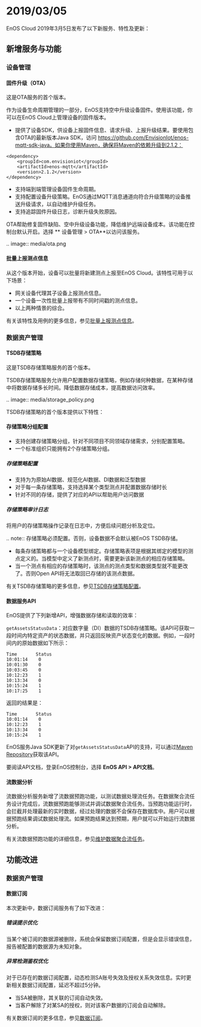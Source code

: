 # 2019/03/05

EnOS Cloud 2019年3月5日发布了以下新服务、特性及更新：

## 新增服务与功能

### 设备管理

#### 固件升级（OTA）

这是OTA服务的首个版本。

作为设备生命周期管理的一部分，EnOS支持空中升级设备固件。使用该功能，你可以在EnOS Cloud上管理设备的固件版本。

- 提供了设备SDK，供设备上报固件信息、请求升级、上报升级结果。要使用包含OTA的最新版本Java SDK，访问 https://github.com/EnvisionIot/enos-mqtt-sdk-java。如果你使用Maven，确保将Maven的依赖升级到2.1.2：
```
<dependency>
    <groupId>com.envisioniot</groupId>
    <artifactId>enos-mqtt</artifactId>
    <version>2.1.2</version>
</dependency>
```

- 支持端到端管理设备固件生命周期。
- 支持配置设备升级策略。EnOS通过MQTT消息通道向符合升级策略的设备推送升级请求，以自动维护升级任务。
- 支持追踪固件升级日志，诊断升级失败原因。

OTA帮助修复固件缺陷、空中升级设备功能，降低维护远端设备成本。该功能在控制台默认开启。选择 ** 设备管理 > OTA**以访问该服务。

.. image:: media/ota.png


#### 批量上报测点信息

从这个版本开始，设备可以批量将新建测点上报至EnOS Cloud。该特性可用于以下场景：

- 网关设备代理其子设备上报测点信息。
- 一个设备一次性批量上报带有不同时间戳的测点信息。
- 以上两种情景的综合。

有关该特性及用例的更多信息，参见[批量上报测点信息](/docs/device-connection/zh_CN/latest/reference/mqtt/upstream/device_else/report_points.html)。

### 数据资产管理

#### TSDB存储策略

这是TSDB存储策略服务的首个版本。

TSDB存储策略服务允许用户配置数据存储策略，例如存储何种数据，在某种存储中将数据存储多长时间。降低数据存储成本，提高数据访问效率。

.. image:: media/storage_policy.png

TSDB存储策略的首个版本提供以下特性：

#### 存储策略分组配置

- 支持创建存储策略分组，针对不同项目不同领域存储需求，分别配置策略。
- 一个标准组织只能拥有2个存储策略分组。

##### 存储策略配置

- 支持为为原始AI数据、规范化AI数据、DI数据和泛型数据
- 对于每一条存储策略，支持选择某个类型测点并配置数据存储时长
- 针对不同的存储，提供了对应的API以帮助用户访问数据

##### 存储策略审计日志

将用户的存储策略操作记录在日志中，方便后续问题分析及定位。

.. note:: 存储策略必须配置。否则，设备数据不会默认被EnOS TSDB存储。

- 每条存储策略都与一个设备模型绑定。存储策略表项是根据其绑定的模型的测点定义的。当模型中定义了新测点时，需要更新该新测点的相应存储策略。
- 当一个测点有相应的存储策略时，该测点的测点类型和数据类型就不能更改了。否则Open API将无法取回已存储的该测点数据。

有关TSDB存储策略的更多信息，参见[TSDB存储策略配置](/docs/data-asset/zh_CN/latest/configuring_tsdb_storage.html)。

#### 数据服务API

EnOS提供了下列新增API，增强数据存储和读取的效率：

`getAssetsStatusData`：对应数字量（DI）数据的TSDB存储策略。该API可获取一段时间内特定资产的状态数据，并只返回反映资产状态变化的数据。例如，一段时间内的原始数据如下所示：

```
Time       Status 
10:01:14    0
10:01:30    0
10:03:45    0
10:12:23    1
10:13:34    0
10:15:24    1
10:17:25    1
```

返回的结果是：

```
Time       Status 
10:01:14    0
10:12:23    1
10:13:34    0
10:15:24    1
```

EnOS服务Java SDK更新了对`getAssetsStatusData`API的支持，可以通过[Maven Repository](https://mvnrepository.com/artifact/com.envisioniot/enos-api)获取该API。

要阅读API文档，登录EnOS控制台，选择 **EnOS API > API文档**。

#### 流数据分析

流数据分析服务新增了流数据预跑功能，以测试数据处理流任务。在数据聚合流任务设计完成后，流数据预跑能够测试并调试数据聚合流任务。当预跑功能运行时，会拦截并处理最新的实时数据，经过处理的数据不会保存在数据库中。用户可以根据预跑结果调试数据处理流。如果预跑结果达到预期，用户就可以开始运行流数据分析。

有关流数据预跑功能的详细信息，参见[维护数据聚合流任务](/docs/data-asset/zh_CN/latest/howto/monitoring_stream.html)。

## 功能改进

### 数据资产管理

#### 数据订阅

本次更新中，数据订阅服务有了如下改进：

##### 错误提示优化

当某个被订阅的数据源被删除，系统会保留数据订阅配置，但是会显示错误信息，报告被配置的数据源为未知对象。

##### 异常检测鉴权优化

对于已存在的数据订阅配置，动态检测SA账号失效及授权关系失效信息。实时更新相关数据订阅配置，延迟不超过5分钟。

- 当SA被删除，其关联的订阅自动失效。
- 当客户解除了对某SA的授权，则对该客户数据的订阅会自动解除。

有关数据订阅的更多信息，参见[数据订阅](/docs/data-asset/zh_CN/latest/learn/data_subscription_overview.html)。
